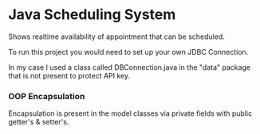 #  Java Scheduling System

Shows realtime availability of appointment that can be scheduled.

To run this project you would need to set up your own JDBC Connection.

In my case I used a class called DBConnection.java in the "data" package that is not present to protect API key.

### OOP Encapsulation
Encapsulation is present in the model classes via private fields with public getter's & setter's.